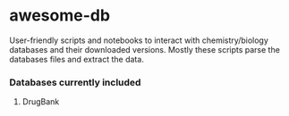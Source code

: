 # awesome-db
User-friendly scripts and notebooks to interact with chemistry/biology databases and their downloaded versions. Mostly these scripts parse the databases files and extract the data.

### Databases currently included
1. DrugBank
